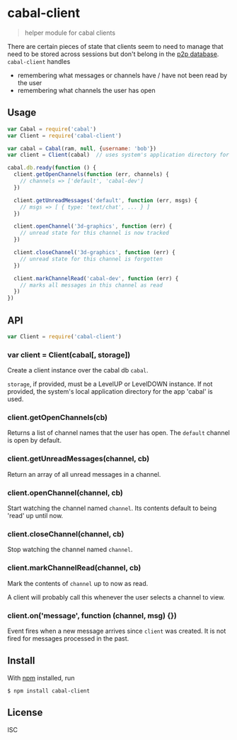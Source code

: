 # cabal-client

> helper module for cabal clients

There are certain pieces of state that clients seem to need to manage that need
to be stored across sessions but don't belong in the [p2p
database](https://github.com/cabal-club/cabal-node). `cabal-client` handles

- remembering what messages or channels have / have not been read by the user
- remembering what channels the user has open

## Usage

```js
var Cabal = require('cabal')
var Client = require('cabal-client')

var cabal = Cabal(ram, null, {username: 'bob'})
var client = Client(cabal)  // uses system's application directory for data storage

cabal.db.ready(function () {
  client.getOpenChannels(function (err, channels) {
    // channels => ['default', 'cabal-dev']
  })

  client.getUnreadMessages('default', function (err, msgs) {
    // msgs => [ { type: 'text/chat', ... } ]
  })

  client.openChannel('3d-graphics', function (err) {
    // unread state for this channel is now tracked
  })

  client.closeChannel('3d-graphics', function (err) {
    // unread state for this channel is forgotten
  })

  client.markChannelRead('cabal-dev', function (err) {
    // marks all messages in this channel as read
  })
})
```

## API

```js
var Client = require('cabal-client')
```

### var client = Client(cabal[, storage])

Create a client instance over the cabal db `cabal`.

`storage`, if provided, must be a LevelUP or LevelDOWN instance. If not
provided, the system's local application directory for the app 'cabal' is used.

### client.getOpenChannels(cb)

Returns a list of channel names that the user has open. The `default` channel is
open by default.

### client.getUnreadMessages(channel, cb)

Return an array of all unread messages in a channel.

### client.openChannel(channel, cb)

Start watching the channel named `channel`. Its contents default to being 'read'
up until now.

### client.closeChannel(channel, cb)

Stop watching the channel named `channel`.

### client.markChannelRead(channel, cb)

Mark the contents of `channel` up to now as read.

A client will probably call this whenever the user selects a channel to view.

### client.on('message', function (channel, msg) {})

Event fires when a new message arrives since `client` was created. It is not
fired for messages processed in the past.

## Install

With [npm](https://npmjs.org/) installed, run

```
$ npm install cabal-client
```

## License

ISC
